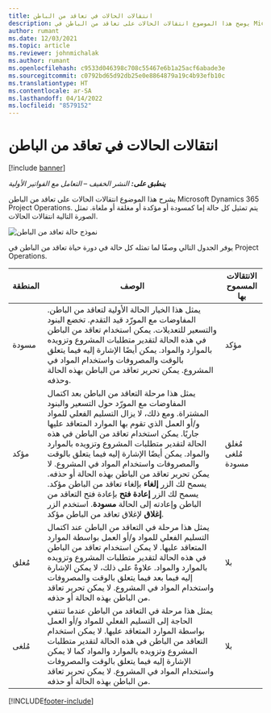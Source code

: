 ```yaml
---
title: انتقالات الحالات في تعاقد من الباطن
description: يوضح هذا الموضوع انتقالات الحالات على تعاقد من الباطن في Microsoft Dynamics 365 Project Operations عند إنشاء التعاقد من الباطن وتنفيذه وإغلاقه.
author: rumant
ms.date: 12/03/2021
ms.topic: article
ms.reviewer: johnmichalak
ms.author: rumant
ms.openlocfilehash: c9533d046398c708c55467e6b1a25acf6abade3e
ms.sourcegitcommit: c0792bd65d92db25e0e8864879a19c4b93efb10c
ms.translationtype: HT
ms.contentlocale: ar-SA
ms.lasthandoff: 04/14/2022
ms.locfileid: "8579152"
---
```

# <a name="state-transitions-on-a-subcontract"></a>انتقالات الحالات في تعاقد من الباطن 

[!include [banner](../../includes/dataverse-preview.md)]

_**ينطبق على:** النشر الخفيف – التعامل مع الفواتير الأولية_

يشرح هذا الموضوع انتقالات الحالات على تعاقد من الباطن Microsoft Dynamics 365 Project Operations. يتم تمثيل كل حالة إما كمسودة أو مؤكدة أو مغلقة أو ملغاة. تمثل الصورة التالية انتقالات الحالات.

![نموذج حالة تعاقد من الباطن](../media/SubconStates.png)  

يوفر الجدول التالي وصفًا لما تمثله كل حالة في دورة حياة تعاقد من الباطن في Project Operations.

| المنطقة | الوصف  | الانتقالات المسموح بها |
| --- | --- | --- |
| مسودة | يمثل هذا الخيار الحالة الأولية لتعاقد من الباطن. المفاوضات مع المورّد قيد التقدم. تخضع البنود والتسعير للتعديلات. يمكن استخدام تعاقد من الباطن في هذه الحالة لتقدير متطلبات المشروع وتزويده بالموارد والمواد. يمكن أيضًا الإشارة إليه فيما يتعلق بالوقت والمصروفات واستخدام المواد في المشروع. يمكن تحرير تعاقد من الباطن بهذه الحالة وحذفه. | مؤكد |
| مؤكد | يمثل هذا مرحلة التعاقد من الباطن بعد اكتمال المفاوضات مع المورّد حول التسعير والبنود المشتراة. ومع ذلك، لا يزال التسليم الفعلي للمواد و/أو العمل الذي تقوم بها الموارد المتعاقد عليها جاريًا. يمكن استخدام تعاقد من الباطن في هذه الحالة لتقدير متطلبات المشروع وتزويده بالموارد والمواد. يمكن أيضًا الإشارة إليه فيما يتعلق بالوقت والمصروفات واستخدام المواد في المشروع. لا يمكن تحرير تعاقد من الباطن بهذه الحالة أو حذفه. يسمح لك الزر **إلغاء** بإلغاء تعاقد من الباطن مؤكد. يسمح لك الزر **إعادة فتح** بإعادة فتح التعاقد من الباطن وإعادته إلى الحالة **مسودة**. استخدم الزر **إغلاق** لإغلاق تعاقد من الباطن مؤكد. | مُغلق <br> مُلغى <br> مسودة |
| مُغلق | يمثل هذا مرحلة في التعاقد من الباطن عند اكتمال التسليم الفعلي للمواد و/أو العمل بواسطة الموارد المتعاقد عليها. لا يمكن استخدام تعاقد من الباطن في هذه الحالة لتقدير متطلبات المشروع وتزويده بالموارد والمواد. علاوةً على ذلك، لا يمكن الإشارة إليه فيما بعد فيما يتعلق بالوقت والمصروفات واستخدام المواد في المشروع. لا يمكن تحرير تعاقد من الباطن بهذه الحالة أو حذفه. | ‏‫بلا |
| مُلغى | يمثل هذا مرحلة في التعاقد من الباطن عندما تنتفي الحاجة إلى التسليم الفعلي للمواد و/أو العمل بواسطة الموارد المتعاقد عليها. لا يمكن استخدام التعاقد من الباطن في هذه الحالة لتقدير متطلبات المشروع وتزويده بالموارد والمواد كما لا يمكن الإشارة إليه فيما يتعلق بالوقت والمصروفات واستخدام المواد في المشروع.‬ لا يمكن تحرير تعاقد من الباطن بهذه الحالة أو حذفه. | ‏‫بلا |


[!INCLUDE[footer-include](../../includes/footer-banner.md)]
